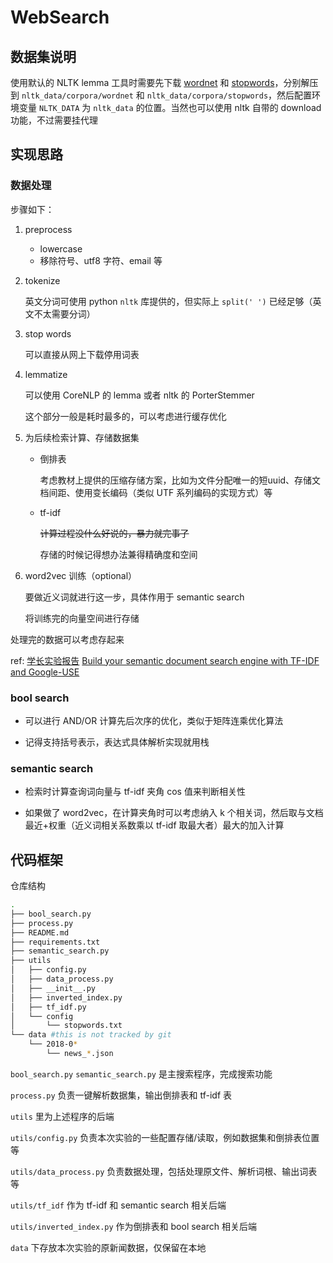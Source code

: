 # WebSearch

## 数据集说明

使用默认的 NLTK lemma 工具时需要先下载 [wordnet](https://raw.githubusercontent.com/nltk/nltk_data/gh-pages/packages/corpora/wordnet.zip) 和 [stopwords](https://raw.githubusercontent.com/nltk/nltk_data/gh-pages/packages/corpora/stopwords.zip)，分别解压到 `nltk_data/corpora/wordnet` 和 `nltk_data/corpora/stopwords`，然后配置环境变量 `NLTK_DATA` 为 `nltk_data` 的位置。当然也可以使用 nltk 自带的 download 功能，不过需要挂代理
## 实现思路

### 数据处理

步骤如下：

1. preprocess
   - lowercase
   - 移除符号、utf8 字符、email 等

2. tokenize

   英文分词可使用 python `nltk` 库提供的，但实际上 `split(' ')` 已经足够（英文不太需要分词）

3. stop words

   可以直接从网上下载停用词表

4. lemmatize

   可以使用 CoreNLP 的 lemma 或者 nltk 的 PorterStemmer

   这个部分一般是耗时最多的，可以考虑进行缓存优化
   
5. 为后续检索计算、存储数据集

   - 倒排表

     考虑教材上提供的压缩存储方案，比如为文件分配唯一的短uuid、存储文档间距、使用变长编码（类似 UTF 系列编码的实现方式）等

   - tf-idf

     <s>计算过程没什么好说的，暴力就完事了</s>

     存储的时候记得想办法兼得精确度和空间

6. word2vec 训练（optional）

   要做近义词就进行这一步，具体作用于 semantic search

   将训练完的向量空间进行存储

处理完的数据可以考虑存起来

ref: [学长实验报告](https://github.com/hardyho/WebInfo-Lab/blob/main/lab1/%E5%AE%9E%E9%AA%8C%E6%8A%A5%E5%91%8A.md) [Build your semantic document search engine with TF-IDF and Google-USE](https://medium.com/analytics-vidhya/build-your-semantic-document-search-engine-with-tf-idf-and-google-use-c836bf5f27fb)

### bool search

- 可以进行 AND/OR 计算先后次序的优化，类似于矩阵连乘优化算法

- 记得支持括号表示，表达式具体解析实现就用栈

### semantic search

- 检索时计算查询词向量与 tf-idf 夹角 cos 值来判断相关性

- 如果做了 word2vec，在计算夹角时可以考虑纳入 k 个相关词，然后取与文档最近+权重（近义词相关系数乘以 tf-idf 取最大者）最大的加入计算

## 代码框架

仓库结构

~~~~bash
.
├── bool_search.py
├── process.py
├── README.md
├── requirements.txt
├── semantic_search.py
├── utils
│   ├── config.py
│   ├── data_process.py
│   ├── __init__.py
│   ├── inverted_index.py
│   ├── tf_idf.py
│   └── config
│       └── stopwords.txt
└── data #this is not tracked by git
    └── 2018-0*
        └── news_*.json
~~~~

`bool_search.py` `semantic_search.py` 是主搜索程序，完成搜索功能

`process.py` 负责一键解析数据集，输出倒排表和 tf-idf 表

`utils` 里为上述程序的后端

`utils/config.py` 负责本次实验的一些配置存储/读取，例如数据集和倒排表位置等

`utils/data_process.py` 负责数据处理，包括处理原文件、解析词根、输出词表等

`utils/tf_idf` 作为 tf-idf 和 semantic search 相关后端

`utils/inverted_index.py` 作为倒排表和 bool search 相关后端

`data` 下存放本次实验的原新闻数据，仅保留在本地